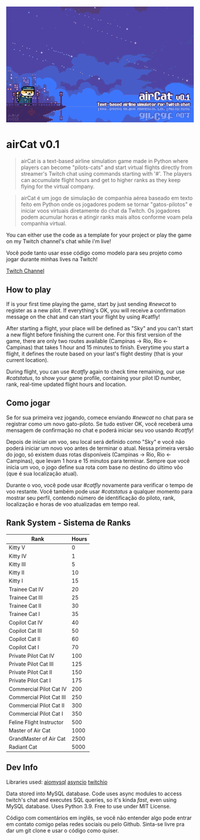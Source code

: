 ![Banner](/readme/aircatbanner.gif)
# airCat v0.1
>airCat is a text-based airline simulation game made in Python where players can become "pilots-cats" and
start virtual flights directly from streamer's Twitch chat using commands starting with '#'. The players can accumulate
flight hours and get to higher ranks as they keep flying for the virtual company.

>airCat é um jogo de simulação de companhia aérea baseado em texto feito em Python onde os jogadores podem
se tornar "gatos-pilotos" e iniciar voos virtuais diretamente do chat da Twitch. Os jogadores podem acumular horas e 
atingir ranks mais altos conforme voam pela companhia virtual.

You can either use the code as a template for your project or play the game on my Twitch channel's chat while i'm live!

Você pode tanto usar esse código como modelo para seu projeto como jogar durante minhas lives na Twitch!

[Twitch Channel](https://twitch.tv/elicktengan)

## How to play 

If is your first time playing the game, start by just sending *#newcat* to register as a new pilot. If everything's
OK, you will receive a confirmation message on the chat and can start your flight by using #catfly! 

After starting a flight, your place will be defined as "Sky" and you can't start a new flight before finishing the
current one. For this first version of the game, there are only two routes available (Campinas -> Rio, Rio <- Campinas)
that takes 1 hour and 15 minutes to finish. Everytime you start a flight, it defines the route based on your last's
flight destiny (that is your current location).

During flight, you can use *#catfly* again to check time remaining, our use *#catstatus*, to show your game profile, 
containing your pilot ID number, rank, real-time updated flight hours and location. 

## Como jogar

Se for sua primeira vez jogando, comece enviando *#newcat* no chat para se registrar como um novo gato-piloto. Se tudo 
estiver OK, você receberá uma mensagem de confirmação no chat e poderá iniciar seu voo usando *#catfly*!

Depois de iniciar um voo, seu local será definido como "Sky" e você não poderá iniciar um novo voo antes de terminar o
atual. Nessa primeira versão do jogo, só existem duas rotas disponíveis (Campinas -> Rio, Rio <- Campinas), que levam 
1 hora e 15 minutos para terminar. Sempre que você inicia um voo, o jogo define sua rota com base no destino do último vôo
(que é sua localização atual).

Durante o voo, você pode usar *#catfly* novamente para verificar o tempo de voo restante. Você também pode usar *#catstatus* 
a qualquer momento para mostrar seu perfil, contendo número de identificação do piloto, rank, localização e horas de voo 
atualizadas em tempo real.


## Rank System - Sistema de Ranks

Rank | Hours
------|------
Kitty V|0
Kitty IV|1
Kitty III|5
Kitty II|10
Kitty I|15
Trainee Cat IV|20
Trainee Cat III|25
Trainee Cat II|30
Trainee Cat I|35
Copilot Cat IV|40
Copilot Cat III|50
Copilot Cat II|60
Copilot Cat I|70
Private Pilot Cat IV|100
Private Pilot Cat III|125
Private Pilot Cat II|150
Private Pilot Cat I|175
Commercial Pilot Cat IV|200
Commercial Pilot Cat III|250
Commercial Pilot Cat II|300
Commercial Pilot Cat I|350
Feline Flight Instructor|500
Master of Air Cat|1000
GrandMaster of Air Cat|2500
Radiant Cat|5000

## Dev Info

Libraries used: [aiomysql](https://github.com/aio-libs/aiomysql) [asyncio](https://github.com/python/asyncio) [twitchio](https://github.com/TwitchIO/TwitchIO)

Data stored into MySQL database.
Code uses async modules to access twitch's chat and executes SQL queries, so it's kinda *fast*, even using MySQL database.
Uses Python 3.9.
Free to use under MIT License.

Código com comentários em inglês, se você não entender algo pode entrar em contato comigo pelas redes sociais ou pelo Github. Sinta-se livre pra dar um
git clone e usar o código como quiser.
